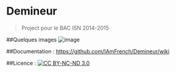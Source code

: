 # Demineur
> Project pour le BAC ISN 2014-2015 
  
##Quelques images
![image](https://cloud.githubusercontent.com/assets/10818450/7811004/1fabc632-03a7-11e5-9e2b-b12a78eaa6dc.png)

##Documentation :
https://github.com/IAmFrench/Demineur/wiki

##Licence :
[![CC BY-NC-ND 3.0](https://i.creativecommons.org/l/by-nc-nd/3.0/80x15.png)](https://creativecommons.org/licenses/by-nc-nd/3.0/)

